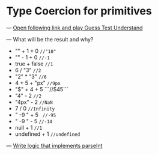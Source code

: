 # Type Coercion for primitives

— [Open following link and play Guess Test Understand](index.js)

— What will be the result and why?

-  "" + 1 + 0   ```//"10"```
-  "" - 1 + 0   ```//-1```
-  true + false     ```//1```
-  6 / "3"  ```//2```
-  "2" * "3"    ```//6```
-  4 + 5 + "px"     ```//9px```
-  "$" + 4 + 5  ```//$45```
-  "4" - 2  ```//2```
-  "4px" - 2    ```//NaN```
-  7 / 0    ```//Infinity```
-  " -9 " + 5   ``` //-95```
-  " -9 " - 5   ```//-14```
-  null + 1     ```//1```
-  undefined + 1    ```//undefined```


— [Write logic that implements parseInt](parseint.js)